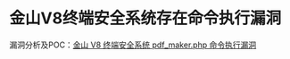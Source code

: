 # 金山V8终端安全系统存在命令执行漏洞
漏洞分析及POC：[金山 V8 终端安全系统 pdf\_maker.php 命令执行漏洞](#root/9qkX6frCsu3x/DOZw83AbKCdo/KRA6mYjz1mY3/aiBOhoE669yU/2Xfm1HqKqIHo)